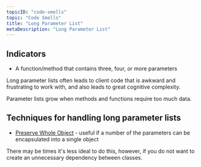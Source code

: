 ```yaml
---
topicID: "code-smells"
topic: "Code Smells"
title: "Long Parameter List"
metaDescription: "Long Parameter List"
---
```


## Indicators

- A function/method that contains three, four, or more parameters

Long parameter lists often leads to client code that is awkward and frustrating to work with, and also leads to great cognitive complexity.

Parameter lists grow when methods and functions require too much data.

## Techniques for handling long parameter lists

- [Preserve Whole Object](/docs/refactors/preserve-whole-object) - useful if a number of the parameters can be encapsulated into a single object

There may be times it's less ideal to do this, however, if you do not want to create an unnecessary dependency between classes.
